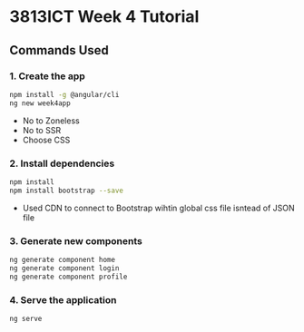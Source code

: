 # 3813ICT Week 4 Tutorial

## Commands Used

### 1. Create the app
```bash
npm install -g @angular/cli
ng new week4app
```
- No to Zoneless
- No to SSR
- Choose CSS

### 2. Install dependencies
```bash
npm install
npm install bootstrap --save
```
- Used CDN to connect to Bootstrap wihtin global css file isntead of JSON file

### 3. Generate new components
```bash
ng generate component home
ng generate component login
ng generate component profile
```

### 4. Serve the application
```bash
ng serve
```
